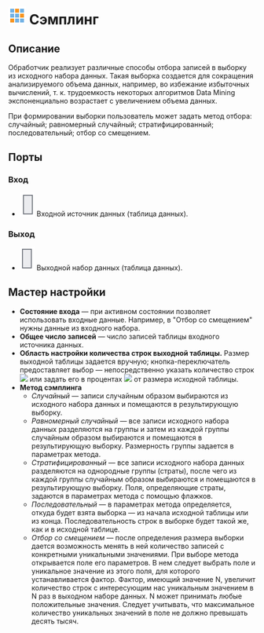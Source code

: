 # ![ ](../../images/icons/components/sampling_default.svg) Сэмплинг

## Описание

Обработчик реализует различные способы отбора записей в выборку из исходного набора данных. Такая выборка создается для сокращения анализируемого объема данных, например, во избежание избыточных вычислений, т. к. трудоемкость некоторых алгоритмов Data Mining экспоненциально возрастает с увеличением объема данных.

При формировании выборки пользователь может задать метод отбора: случайный; равномерный случайный; стратифицированный; последовательный; отбор со смещением.

## Порты

### Вход

* ![ ](../../images/icons/app/node/ports/inputs/table_inactive.svg) Входной источник данных (таблица данных).

### Выход

* ![ ](../../images/icons/app/node/ports/outputs/table_inactive.svg) Выходной набор данных (таблица данных).

## Мастер настройки

* **Состояние входа** — при активном состоянии позволяет использовать входные данные. Например, в "Отбор со смещением" нужны данные из входного набора.
* **Общее число записей** — число записей таблицы входного источника данных.
* **Область настройки количества строк выходной таблицы.**
   Размер выходной таблицы задается вручную; кнопка-переключатель предоставляет выбор — непосредственно указать количество строк ![ ](../../images/icons/) или задать его в процентах ![ ](../../images/icons/) от размера исходной таблицы.
* **Метод сэмплинга**
   * *Случайный* — записи случайным образом выбираются из исходного набора данных и помещаются в результирующую выборку.
   * *Равномерный случайный* — все записи исходного набора данных разделяются на группы и затем из каждой группы случайным образом выбираются и помещаются в результирующую выборку. Размерность группы задается в параметрах метода.
   * *Стратифицированный* — все записи исходного набора данных разделяются на однородные группы (страты), после чего из каждой группы случайным образом выбираются и помещаются в результирующую выборку. Поля, определяющие страты, задаются в параметрах метода с помощью флажков.
   * *Последовательный* — в параметрах метода определяется, откуда будет взята выборка — из начала исходной таблицы или из конца. Последовательность строк в выборке будет такой же, как и в исходной таблице.
   * *Отбор со смещением* — после определения размера выборки дается возможность менять в ней количество записей с конкретными уникальными значениями. При выборе метода открывается поле его параметров. В нем следует выбрать поле и уникальное значение из этого поля, для которого устанавливается фактор. Фактор, имеющий значение N, увеличит количество строк с интересующим нас уникальным значением в N раз в выходном наборе данных. N может принимать любые положительные значения. Следует учитывать, что максимальное количество уникальных значений в поле не должно превышать десять тысяч.
